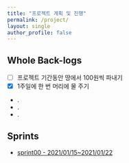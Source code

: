 ```yaml
---
title: "프로젝트 계획 및 진행"
permalink: /project/
layout: single
author_profile: false
---
```

## Whole Back-logs
- [ ] 프로젝트 기간동안 땅에서 100원씩 파내기
- [x] 1주일에 한 번 머리에 물 주기
- .
- .
- .

## Sprints
- [sprint00 - 2021/01/15~2021/01/22](https://github.com/orgs/OnlyOnePersonSurvives-OOPS/projects/1)
